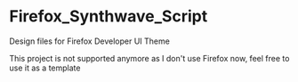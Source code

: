 # Firefox_Synthwave_Script
Design files for Firefox Developer UI Theme

This project is not supported anymore as I don't use Firefox now, feel free to use it as a template
